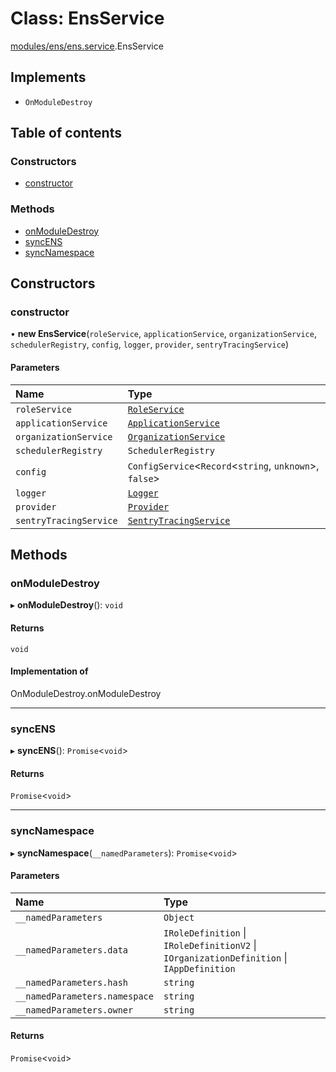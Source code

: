 # Class: EnsService

[modules/ens/ens.service](../modules/modules_ens_ens_service.md).EnsService

## Implements

- `OnModuleDestroy`

## Table of contents

### Constructors

- [constructor](modules_ens_ens_service.EnsService.md#constructor)

### Methods

- [onModuleDestroy](modules_ens_ens_service.EnsService.md#onmoduledestroy)
- [syncENS](modules_ens_ens_service.EnsService.md#syncens)
- [syncNamespace](modules_ens_ens_service.EnsService.md#syncnamespace)

## Constructors

### constructor

• **new EnsService**(`roleService`, `applicationService`, `organizationService`, `schedulerRegistry`, `config`, `logger`, `provider`, `sentryTracingService`)

#### Parameters

| Name | Type |
| :------ | :------ |
| `roleService` | [`RoleService`](modules_role_role_service.RoleService.md) |
| `applicationService` | [`ApplicationService`](modules_application_application_service.ApplicationService.md) |
| `organizationService` | [`OrganizationService`](modules_organization_organization_service.OrganizationService.md) |
| `schedulerRegistry` | `SchedulerRegistry` |
| `config` | `ConfigService`<`Record`<`string`, `unknown`\>, ``false``\> |
| `logger` | [`Logger`](modules_logger_logger_service.Logger.md) |
| `provider` | [`Provider`](common_provider.Provider.md) |
| `sentryTracingService` | [`SentryTracingService`](modules_sentry_sentry_tracing_service.SentryTracingService.md) |

## Methods

### onModuleDestroy

▸ **onModuleDestroy**(): `void`

#### Returns

`void`

#### Implementation of

OnModuleDestroy.onModuleDestroy

___

### syncENS

▸ **syncENS**(): `Promise`<`void`\>

#### Returns

`Promise`<`void`\>

___

### syncNamespace

▸ **syncNamespace**(`__namedParameters`): `Promise`<`void`\>

#### Parameters

| Name | Type |
| :------ | :------ |
| `__namedParameters` | `Object` |
| `__namedParameters.data` | `IRoleDefinition` \| `IRoleDefinitionV2` \| `IOrganizationDefinition` \| `IAppDefinition` |
| `__namedParameters.hash` | `string` |
| `__namedParameters.namespace` | `string` |
| `__namedParameters.owner` | `string` |

#### Returns

`Promise`<`void`\>
